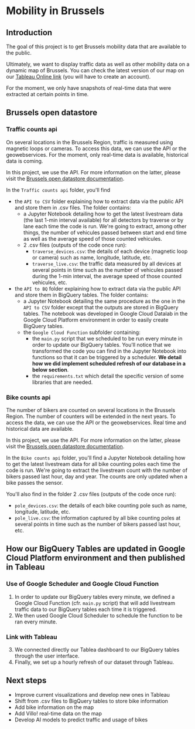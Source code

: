 # Mobility in Brussels

## Introduction
The goal of this project is to get Brussels mobility data that are available to the public.

Ultimately, we want to display traffic data as well as other mobility data on a dynamic map of Brussels. 
You can check the latest version of our map on our [Tableau Online link](https://eu-west-1a.online.tableau.com/t/thimremyanalytics/views/BrusselsMobility-BigQuery/TrafficinBrussels1-mininterval?:device=phone&:showAppBanner=false&:devicepreviewmode=true&:display_count=n&:showVizHome=n&:origin=viz_share_link) (you will have to create an account).

For the moment, we only have snapshots of real-time data that were extracted at certain points in time.

## Brussels open datastore

### Traffic counts api

On several locations in the Brussels Region, traffic is measured using magnetic loops or cameras. To access this data, we can use the API or the geowebservices. For the moment, only real-time data is available, historical data is coming.

In this project, we use the API. For more information on the latter, please visit the [Brussels open datastore documentation](https://data-mobility.brussels/traffic/api/counts/).

In the `Traffic counts api` folder, you'll find 

- the `API to CSV` folder explaining how to extract data via the public API and store them in .csv files. The folder contains:
    - a Jupyter Notebook detailing how to get the latest livestream data (the last 1-min interval available) for all detectors by traverse or by lane each time the code is run. We're going to extract, among other things, the number of vehicules passed between start and end time as well as the average speed of those counted vehicules.
    - 2 .csv files (outputs of the code once run):
      - `traverse_devices.csv`: the details of each device (magnetic loop or camera) such as name, longitude, latitude, etc.
      - `traverse_live.csv`: the traffic data measured by all devices at several points in time such as the number of vehicules passed during the 1-min interval, the average speed of those counted vehicules, etc.
- the `API to BQ` folder explaining how to extract data via the public API and store them in BigQuery tables. The folder contains:
    - a Jupyter Notebook detailing the same procedure as the one in the `API to CSV` folder except that the outputs are stored in BigQuery tables. The notebook was developed in Google Cloud Datalab in the Google Cloud Platform environment in order to easily create BigQuery tables.
    - the `Google Cloud Function` subfolder containing: 
      - the `main.py` script that we scheduled to be run every minute in order to update our BigQuery tables. You'll notice that we transformed the code you can find in the Jupyter Notebook into functions so that it can be triggered by a scheduler. __We detail how we did implement scheduled refresh of our database in a below section__.
      - the `requirements.txt` which detail the specific version of some libraries that are needed.
      
### Bike counts api

The number of bikers are counted on several locations in the Brussels Region. The number of counters will be extended in the next years. To access the data, we can use the API or the geowebservices. Real time and historical data are available.

In this project, we use the API. For more information on the latter, please visit the [Brussels open datastore documentation](https://data-mobility.brussels/bike/api/counts/).

In the `Bike counts api` folder, you'll find a Jupyter Notebook detailing how to get the latest livestream data for all bike counting poles each time the code is run. We're going to extract the livestream count with the number of bikers passed last hour, day and year. The counts are only updated when a bike passes the sensor.

You'll also find in the folder 2 .csv files (outputs of the code once run):
- `pole_devices.csv`: the details of each bike counting pole such as name, longitude, latitude, etc.
- `pole_live.csv`: the information captured by all bike counting poles at several points in time such as the number of bikers passed last hour, etc.

## How our BigQuery Tables are updated in Google Cloud Platform environment and then published in Tableau

### Use of Google Scheduler and Google Cloud Function

1. In order to update our BigQuery tables every minute, we defined a Google Cloud Function (cfr. `main.py` script) that will add livestream traffic data to our BigQuery tables each time it is triggered.
2. We then used Google Cloud Scheduler to schedule the function to be ran every minute.

### Link with Tableau

3. We connected directly our Tablea dashboard to our BigQuery tables through the user interface.
4. Finally, we set up a hourly refresh of our dataset through Tableau.  

## Next steps

- Improve current visualizations and develop new ones in Tableau
- Shift from .csv files to BigQuery tables to store bike information
- Add bike information on the map
- Add Villo! real-time data on the map
- Develop AI models to predict traffic and usage of bikes
